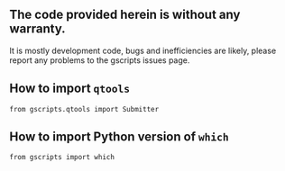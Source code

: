 ## The code provided herein is without any warranty. 

It is mostly development code, bugs and inefficiencies are likely, please report any problems to the gscripts issues page.


## How to import `qtools`

```
from gscripts.qtools import Submitter
```

## How to import Python version of `which`

```
from gscripts import which
```
